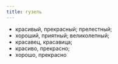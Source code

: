 ```yaml
---
title: гузель
---
```


* красивый, прекрасный; прелестный;
* хороший, приятный; великолепный;
* красавец, красавица;
* красиво, прекрасно;
* хорошо, прекрасно
